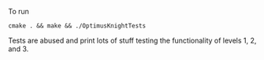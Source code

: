 To run
```
cmake . && make && ./OptimusKnightTests
```

Tests are abused and print lots of stuff testing the functionality of levels 1, 2, and 3.


